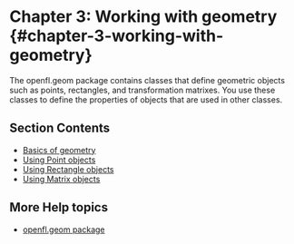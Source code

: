 # Chapter 3: Working with geometry {#chapter-3-working-with-geometry}

The openfl.geom package contains classes that define geometric objects such as points, rectangles, and transformation matrixes. You use these classes to define the properties of objects that are used in other classes.

## Section Contents

- [Basics of geometry](./basics-of-geometry.md)
- [Using Point objects](./using-point-objects.md)
- [Using Rectangle objects](./using-rectangle-objects.md)
- [Using Matrix objects](./using-matrix-objects.md)

<!-- TODO: uncomment when this content is adapted to OpenFL
- [Geometry example: Applying a matrix transformation to a display object](./geometry-example-applying-a-matrix-transformation-to-a-display-object.md)-->

## More Help topics

 * [openfl.geom package](http://api.openfl.org/openfl/geom/)
